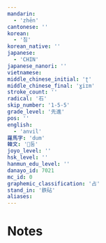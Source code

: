```yaml
---
mandarin:
  - 'zhēn'
cantonese: ''
korean:
  - '침'
korean_native: ''
japanese:
  - 'CHIN'
japanese_nanori: ''
vietnamese:
middle_chinese_initial: 'ʈ'
middle_chinese_final: 'ɣiɪm'
stroke_count: ''
radical: '石'
skip_number: '1-5-5'
grade_level: '先進'
pos: ''
english:
  - 'anvil'
羅馬字: 'dum'
韓文: '둠'
joyo_level: ''
hsk_level: ''
hanmun_edu_level: ''
danayo_id: 7021
mc_id: 0
graphemic_classification: '占'
stand_in: '鉄砧'
aliases:
---
```


# Notes
